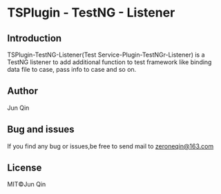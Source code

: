 # TSPlugin - TestNG - Listener

## Introduction
TSPlugin-TestNG-Listener(Test Service-Plugin-TestNGr-Listener) is a TestNG listener to add additional function to test framework like binding data file to case, pass info to case and so on.
## Author
Jun Qin
## Bug and issues
If you find any bug or issues,be free to send mail to zeroneqin@163.com
## License
MIT©️Jun Qin
